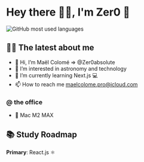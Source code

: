 # Hey there 👋🏻, I'm Zer0 🐙

![GitHub most used languages](https://github-readme-stats.vercel.app/api/top-langs/?username=Zer0absolute&theme=onedark&layout=compact&langs_count=15)

<!-- ![GitHub profile views](https://komarev.com/ghpvc/?username=ZeR0HeR00&label=Profile%20views&color=0e75b6&style=flat) -->

## 👨‍💻 The latest about me 

- 👋 Hi, I’m Maël Colomé => @Zer0absolute
- 👀 I’m interested in astronomy and technology
- 🌱 I’m currently learning Next.js 💻
- 📫 How to reach me maelcolome.pro@icloud.com

### @ the office 

- 👾 Mac M2 MAX

## 📚 Study Roadmap 

**Primary**: React.js ⚛️

<!---
Zer0absolute/ZeR0HeR00 is a ✨ special ✨ repository because its `README.md` (this file) appears on your GitHub profile.
You can click the Preview link to take a look at your changes.
--->

<!--
**Zer0absolute/Zer0absolute** is a ✨ _special_ ✨ repository because its `README.md` (this file) appears on your GitHub profile.

Here are some ideas to get you started:

- 🔭 I’m currently working on ...
- 🌱 I’m currently learning ...
- 👯 I’m looking to collaborate on ...
- 🤔 I’m looking for help with ...
- 💬 Ask me about ...
- 📫 How to reach me: ...
- 😄 Pronouns: ...
- ⚡ Fun fact: ...
-->
